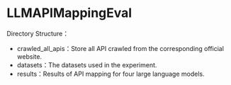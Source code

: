 # LLMAPIMappingEval

Directory Structure：

- crawled_all_apis：Store all API crawled from the corresponding official website.
- datasets：The datasets used in the experiment.
- results：Results of API mapping for four large language models.

